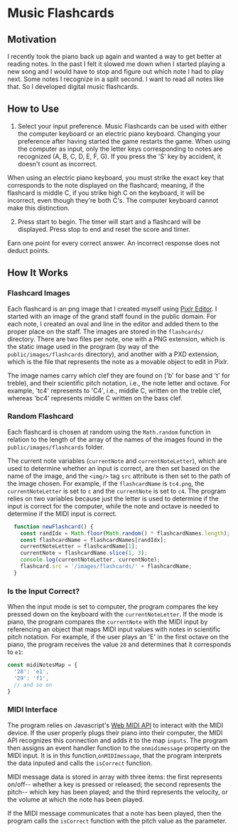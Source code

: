 # Music Flashcards


## Motivation
I recently took the piano back up again and wanted a way to get better at reading notes. In the past I felt it slowed me down when I started playing a new song and I would have to stop and figure out which note I had to play next. Some notes I recognize in a split second. I want to read all notes like that. So I developed digital music flashcards. 

## How to Use
1. Select your input preference. Music Flashcards can be used with either the computer keyboard or an electric piano keyboard. Changing your preference after having started the game restarts the game.
   When using the computer as input, only the letter keys corresponding to notes are recognized (A, B, C, D, E, F, G). If you press the 'S' key by accident, it doesn't count as incorrect.

  When using an electric piano keyboard, you must strike the exact key that corresponds to the note displayed on the flashcard; meaning, if the flashcard is middle C, if you strike high C on the keyboard, it will be incorrect, even though they're both C's. The computer keyboard cannot make this distinction.

2. Press start to begin. The timer will start and a flashcard will be displayed. Press stop to end and reset the score and timer.

Earn one point for every correct answer. An incorrect response does not deduct points.

## How It Works

### Flashcard Images
Each flashcard is an png image that I created myself using [Pixlr Editor](https://pixlr.com/editor/). I started with an image of the grand staff found in the public domain. For each note, I created an oval and line in the editor and added them to the proper place on the staff. The images are stored in the `flashcards/` directory. There are two files per note, one with a PNG extension, which is the static image used in the program (by way of the `public/images/flashcards` directory), and another with a PXD extension, which is the file that represents the note as a movable object to edit in Pixlr.

The image names carry which clef they are found on ('b' for base and 't' for treble), and their scientific pitch notation, i.e., the note letter and octave. For example, 'tc4' represents to 'C4', i.e., middle C, written on the treble clef, whereas 'bc4' represents middle C written on the bass clef.

### Random Flashcard
Each flashcard is chosen at random using the `Math.random` function in relation to the length of the array of the names of the images found in the `public/images/flashcards` folder. 

The current note variables (`currentNote` and `currentNoteLetter`), which are used to determine whether an input is correct, are then set based on the name of the image, and the `<img/>` tag `src` attribute is then set to the path of the image chosen. For example, if the `flashcardName` is `tc4.png`, the `currentNoteLetter` is set to `c` and the `currentNote` is set to `c4`. The program relies on two variables because just the letter is used to determine if the input is correct for the computer, while the note and octave is needed to determine if the MIDI input is correct.

```javascript
  function newFlashcard() {
    const randIdx = Math.floor(Math.random() * flashcardNames.length);
    const flashcardName = flashcardNames[randIdx];
    currentNoteLetter = flashcardName[1];
    currentNote = flashcardName.slice(1, 3);
    console.log(currentNoteLetter, currentNote);
    flashcard.src = '/images/flashcards/' + flashcardName;
  }
```

### Is the Input Correct?
When the input mode is set to computer, the program compares the key pressed down on the keyboard with the `currentNoteLetter`. If the mode is piano, the program compares the `currentNote` with the MIDI input by referencing an object that maps MIDI input values with notes in scientific pitch notation. For example, if the user plays an 'E' in the first octave on the piano, the program receives the value `28` and determines that it corresponds to `e1`:

```javascript
const midiNotesMap = {
  '28': 'e1',
  '29': 'f1',
  // and so on
}
```

### MIDI Interface
The program relies on Javascript's [Web MIDI API](https://www.w3.org/TR/webmidi/) to interact with the MIDI device. If the user properly plugs their piano into their computer, the MIDI API recognizes this connection and adds it to the map `inputs`. The program then assigns an event handler function to the `onmidimessage` property on the MIDI input. It is in this function,`onMIDImessage`, that the program interprets the data inputed and calls the `isCorrect` function. 

MIDI message data is stored in array with three items: the first represents on/off-- whether a key is pressed or released; the second represents the pitch-- which key has been played; and the third represents the velocity, or the volume at which the note has been played.

If the MIDI message communicates that a note has been played, then the program calls the `isCorrect` function with the pitch value as the parameter. 









